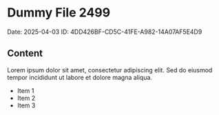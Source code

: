 # Dummy File 2499

Date: 2025-04-03
ID: 4DD426BF-CD5C-41FE-A982-14A07AF5E4D9

## Content

Lorem ipsum dolor sit amet, consectetur adipiscing elit.
Sed do eiusmod tempor incididunt ut labore et dolore magna aliqua.

* Item 1
* Item 2
* Item 3
